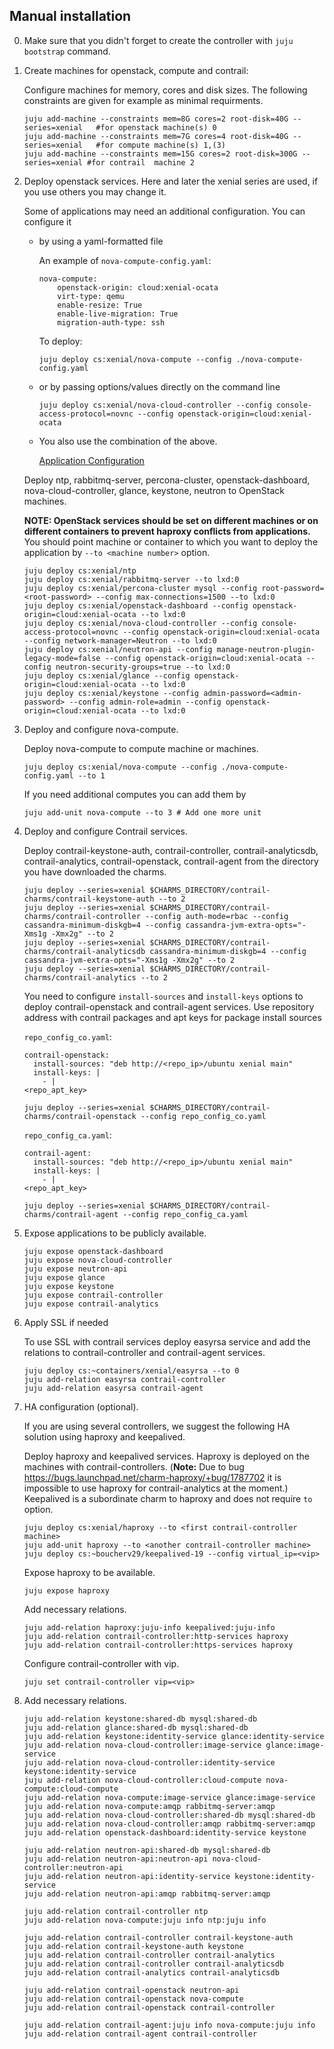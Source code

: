 Manual installation
-------------------

0. Make sure that you didn't forget to create the controller with `juju bootstrap` command.

1. Create machines for openstack, compute and contrail:

    Configure machines for memory, cores and disk sizes. The following constraints are given for example as minimal requirments.
    ```
    juju add-machine --constraints mem=8G cores=2 root-disk=40G --series=xenial   #for openstack machine(s) 0
    juju add-machine --constraints mem=7G cores=4 root-disk=40G --series=xenial   #for compute machine(s) 1,(3)
    juju add-machine --constraints mem=15G cores=2 root-disk=300G --series=xenial #for contrail  machine 2
    ```

2. Deploy openstack services. Here and later the xenial series are used, if you use others you may change it.

    Some of applications may need an additional configuration. You can configure it 
    - by using a yaml-formatted file
    
        An example of `nova-compute-config.yaml`:
        ```
        nova-compute:
            openstack-origin: cloud:xenial-ocata
            virt-type: qemu 
            enable-resize: True
            enable-live-migration: True
            migration-auth-type: ssh
        ```
        To deploy:
        ```
        juju deploy cs:xenial/nova-compute --config ./nova-compute-config.yaml
        ```

    - or by passing options/values directly on the command line
        ```
        juju deploy cs:xenial/nova-cloud-controller --config console-access-protocol=novnc --config openstack-origin=cloud:xenial-ocata
        ```

    - You also use the combination of the above.

        [Application Configuration](https://docs.jujucharms.com/2.4/en/charms-config)

    Deploy ntp, rabbitmq-server, percona-cluster, openstack-dashboard, nova-cloud-controller, glance, keystone, neutron to OpenStack machines.

    **NOTE: OpenStack services should be set on different machines or on different containers to prevent haproxy conflicts from applications.** You should point machine or container to which you want to deploy the application by `--to <machine number>` option.
    ```
    juju deploy cs:xenial/ntp
    juju deploy cs:xenial/rabbitmq-server --to lxd:0
    juju deploy cs:xenial/percona-cluster mysql --config root-password=<root-password> --config max-connections=1500 --to lxd:0
    juju deploy cs:xenial/openstack-dashboard --config openstack-origin=cloud:xenial-ocata --to lxd:0
    juju deploy cs:xenial/nova-cloud-controller --config console-access-protocol=novnc --config openstack-origin=cloud:xenial-ocata --config network-manager=Neutron --to lxd:0
    juju deploy cs:xenial/neutron-api --config manage-neutron-plugin-legacy-mode=false --config openstack-origin=cloud:xenial-ocata --config neutron-security-groups=true --to lxd:0
    juju deploy cs:xenial/glance --config openstack-origin=cloud:xenial-ocata --to lxd:0
    juju deploy cs:xenial/keystone --config admin-password=<admin-password> --config admin-role=admin --config openstack-origin=cloud:xenial-ocata --to lxd:0
    ```

3.  Deploy and configure nova-compute.

    Deploy nova-compute to compute machine or machines.
    ```
    juju deploy cs:xenial/nova-compute --config ./nova-compute-config.yaml --to 1
    ```

    If you need additional computes you can  add them by
    ```
    juju add-unit nova-compute --to 3 # Add one more unit
    ```

4. Deploy and configure Contrail services.

    Deploy contrail-keystone-auth, contrail-controller, contrail-analyticsdb, contrail-analytics, contrail-openstack, contrail-agent from the directory you have downloaded the charms.
    ```
    juju deploy --series=xenial $CHARMS_DIRECTORY/contrail-charms/contrail-keystone-auth --to 2
    juju deploy --series=xenial $CHARMS_DIRECTORY/contrail-charms/contrail-controller --config auth-mode=rbac --config cassandra-minimum-diskgb=4 --config cassandra-jvm-extra-opts="-Xms1g -Xmx2g" --to 2
    juju deploy --series=xenial $CHARMS_DIRECTORY/contrail-charms/contrail-analyticsdb cassandra-minimum-diskgb=4 --config cassandra-jvm-extra-opts="-Xms1g -Xmx2g" --to 2
    juju deploy --series=xenial $CHARMS_DIRECTORY/contrail-charms/contrail-analytics --to 2
    ```
    You need to configure `install-sources` and `install-keys` options to deploy contrail-openstack and contrail-agent services. Use repository address with contrail packages and apt keys for package install sources

    `repo_config_co.yaml`:
    ```
    contrail-openstack:
      install-sources: "deb http://<repo_ip>/ubuntu xenial main"
      install-keys: |
        - |
    <repo_apt_key>
    ```
    ```
    juju deploy --series=xenial $CHARMS_DIRECTORY/contrail-charms/contrail-openstack --config repo_config_co.yaml
    ```
    `repo_config_ca.yaml`:
    ```
    contrail-agent:
      install-sources: "deb http://<repo_ip>/ubuntu xenial main"
      install-keys: |
        - |
    <repo_apt_key>
    ```
    ```
    juju deploy --series=xenial $CHARMS_DIRECTORY/contrail-charms/contrail-agent --config repo_config_ca.yaml
    ```

5. Expose applications to be publicly available.
    ```
    juju expose openstack-dashboard
    juju expose nova-cloud-controller
    juju expose neutron-api
    juju expose glance
    juju expose keystone
    juju expose contrail-controller
    juju expose contrail-analytics
    ```

6. Apply SSL if needed

    To use SSL with contrail services deploy easyrsa service and add the relations to contrail-controller and contrail-agent services.

    ```
    juju deploy cs:~containers/xenial/easyrsa --to 0
    juju add-relation easyrsa contrail-controller
    juju add-relation easyrsa contrail-agent
    ```

7. HA configuration (optional).

    If you are using several controllers, we suggest the following HA solution using haproxy and keepalived.

    Deploy haproxy and keepalived services. Haproxy is deployed on the machines with contrail-controllers.
    (**Note:** Due to bug https://bugs.launchpad.net/charm-haproxy/+bug/1787702 it is impossible to use haproxy for contrail-analytics at the moment.)
    Keepalived is a subordinate charm to haproxy and does not require `to` option.
    ```
    juju deploy cs:xenial/haproxy --to <first contrail-controller machine>
    juju add-unit haproxy --to <another contrail-controller machine>
    juju deploy cs:~boucherv29/keepalived-19 --config virtual_ip=<vip>
    ```

    Expose haproxy to be available.
    ```
    juju expose haproxy
    ```

    Add necessary relations.
    ```
    juju add-relation haproxy:juju-info keepalived:juju-info
    juju add-relation contrail-controller:http-services haproxy
    juju add-relation contrail-controller:https-services haproxy
    ```

    Configure contrail-controller with vip.
    ```
    juju set contrail-controller vip=<vip>
    ```

8. Add necessary relations.

    ```
    juju add-relation keystone:shared-db mysql:shared-db
    juju add-relation glance:shared-db mysql:shared-db
    juju add-relation keystone:identity-service glance:identity-service
    juju add-relation nova-cloud-controller:image-service glance:image-service
    juju add-relation nova-cloud-controller:identity-service keystone:identity-service
    juju add-relation nova-cloud-controller:cloud-compute nova-compute:cloud-compute
    juju add-relation nova-compute:image-service glance:image-service
    juju add-relation nova-compute:amqp rabbitmq-server:amqp
    juju add-relation nova-cloud-controller:shared-db mysql:shared-db
    juju add-relation nova-cloud-controller:amqp rabbitmq-server:amqp
    juju add-relation openstack-dashboard:identity-service keystone

    juju add-relation neutron-api:shared-db mysql:shared-db
    juju add-relation neutron-api:neutron-api nova-cloud-controller:neutron-api
    juju add-relation neutron-api:identity-service keystone:identity-service
    juju add-relation neutron-api:amqp rabbitmq-server:amqp

    juju add-relation contrail-controller ntp
    juju add-relation nova-compute:juju info ntp:juju info

    juju add-relation contrail-controller contrail-keystone-auth
    juju add-relation contrail-keystone-auth keystone
    juju add-relation contrail-controller contrail-analytics
    juju add-relation contrail-controller contrail-analyticsdb
    juju add-relation contrail-analytics contrail-analyticsdb

    juju add-relation contrail-openstack neutron-api
    juju add-relation contrail-openstack nova-compute
    juju add-relation contrail-openstack contrail-controller

    juju add-relation contrail-agent:juju info nova-compute:juju info
    juju add-relation contrail-agent contrail-controller
    ```